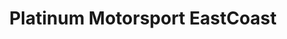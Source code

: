 ---
title: "Platinum Motorsport EastCoast"
url: /prince-frederick/platinum-motorsport-eastcoast/
shop: car parts
---